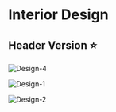 # Interior Design

## Header Version ⭐

![Design-4](https://github.com/maddy020/Interior-Design/assets/97666287/857055df-786a-4b4d-8d74-9c9f60355289)

![Design-1](https://github.com/maddy020/Interior-Design/assets/97666287/9327d672-d192-4a75-8099-4da337cd6b45)

![Design-2](https://github.com/maddy020/Interior-Design/assets/97666287/fdf6355a-0aec-47d0-a259-7ef0ab44f083)
